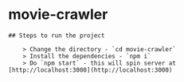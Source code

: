 # movie-crawler

    ## Steps to run the project

        > Change the directory - `cd movie-crawler`
        > Install the dependencies - `npm i`
        > Do `npm start` - this will spin server at [http://localhost:3000](http://localhost:3000)

